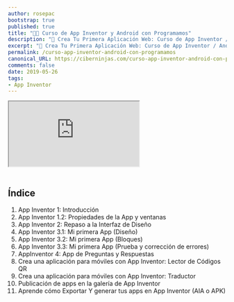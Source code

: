 ```yaml
---
author: rosepac
bootstrap: true
published: true
title: "👨‍🏫 Curso de App Inventor y Android con Programamos"
description: "📲 Crea Tu Primera Aplicación Web: Curso de App Inventor / Android con Programamos"
excerpt: "📲 Crea Tu Primera Aplicación Web: Curso de App Inventor / Android con Programamos"
permalink: /curso-app-inventor-android-con-programamos
canonical_URL: https://ciberninjas.com/curso-app-inventor-android-con-programamos/
comments: false
date: 2019-05-26
tags:
- App Inventor
---
```


<div class="embed-responsive embed-responsive-16by9">
  <iframe class="embed-responsive-item" src="https://www.youtube-nocookie.com/embed/videoseries?list=PLTlBeKQnFKtIU7Ap4jNX513lI1bC9m01X" allowfullscreen></iframe>
</div><br/>

## Índice

1. App Inventor 1: Introducción
2. App Inventor 1.2: Propiedades de la App y ventanas
3. App Inventor 2: Repaso a la Interfaz de Diseño
4. App Inventor 3.1: Mi primera App (Diseño)
5. App Inventor 3.2: Mi primera App (Bloques)
6. App Inventor 3.3: Mi primera App (Prueba y corrección de errores)
7. AppInventor 4: App de Preguntas y Respuestas
8. Crea una aplicación para móviles con App Inventor: Lector de Códigos QR
9. Crea una aplicación para móviles con App Inventor: Traductor
10. Publicación de apps en la galería de App Inventor
11. Aprende cómo Exportar Y generar tus apps en App Inventor (AIA o APK)